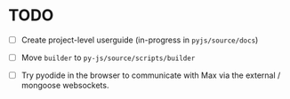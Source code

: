 # TODO

- [ ] Create project-level userguide (in-progress in `pyjs/source/docs`)

- [ ] Move `builder` to `py-js/source/scripts/builder`

- [ ] Try pyodide in the browser to communicate with Max via the external / 
  mongoose websockets.
